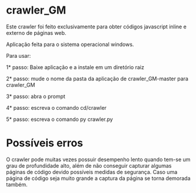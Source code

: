 # crawler_GM

Este crawler foi feito exclusivamente para obter códigos javascript inline e externo de páginas web.

Aplicação feita para o sistema operacional windows.

Para usar:

1* passo: Baixe aplicação e a instale em um diretório raiz

2* passo: mude o nome da pasta da aplicação de crawler_GM-master para crawler_GM

3* passo: abra o prompt

4* passo: escreva o comando cd/crawler

5* passo: escreva o comando py crawler.py

# Possíveis erros

O crawler pode muitas vezes possuir desempenho lento quando tem-se um grau de profundidade alto, além de não conseguir capturar 
algumas páginas de código devido possíveis medidas de segurança. Caso uma página de código seja muito grande a captura da página se torna demorada também.
